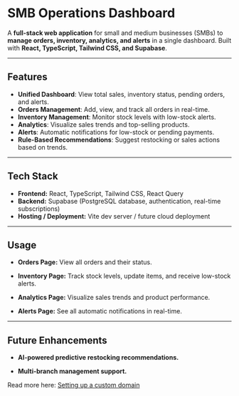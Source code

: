 # SMB Operations Dashboard

A **full-stack web application** for small and medium businesses (SMBs) to **manage orders, inventory, analytics, and alerts** in a single dashboard. Built with **React, TypeScript, Tailwind CSS, and Supabase**.

---

## Features

- **Unified Dashboard**: View total sales, inventory status, pending orders, and alerts.  
- **Orders Management**: Add, view, and track all orders in real-time.  
- **Inventory Management**: Monitor stock levels with low-stock alerts.  
- **Analytics**: Visualize sales trends and top-selling products.  
- **Alerts**: Automatic notifications for low-stock or pending payments.  
- **Rule-Based Recommendations**: Suggest restocking or sales actions based on trends.  

---

## Tech Stack

- **Frontend:** React, TypeScript, Tailwind CSS, React Query  
- **Backend:** Supabase (PostgreSQL database, authentication, real-time subscriptions)  
- **Hosting / Deployment:** Vite dev server / future cloud deployment  


---

## Usage

- **Orders Page:** View all orders and their status.

- **Inventory Page:** Track stock levels, update items, and receive low-stock alerts.

- **Analytics Page:** Visualize sales trends and product performance.

- **Alerts Page:** See all automatic notifications in real-time.

---

## Future Enhancements

- **AI-powered predictive restocking recommendations.**

- **Multi-branch management support.**

Read more here: [Setting up a custom domain](https://docs.lovable.dev/features/custom-domain#custom-domain)
